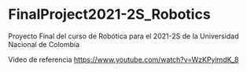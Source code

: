 # FinalProject2021-2S_Robotics
Proyecto Final del curso de Robótica para el 2021-2S de la Universidad Nacional de Colombia

Video de referencia
https://www.youtube.com/watch?v=WzKPyimdK_8
